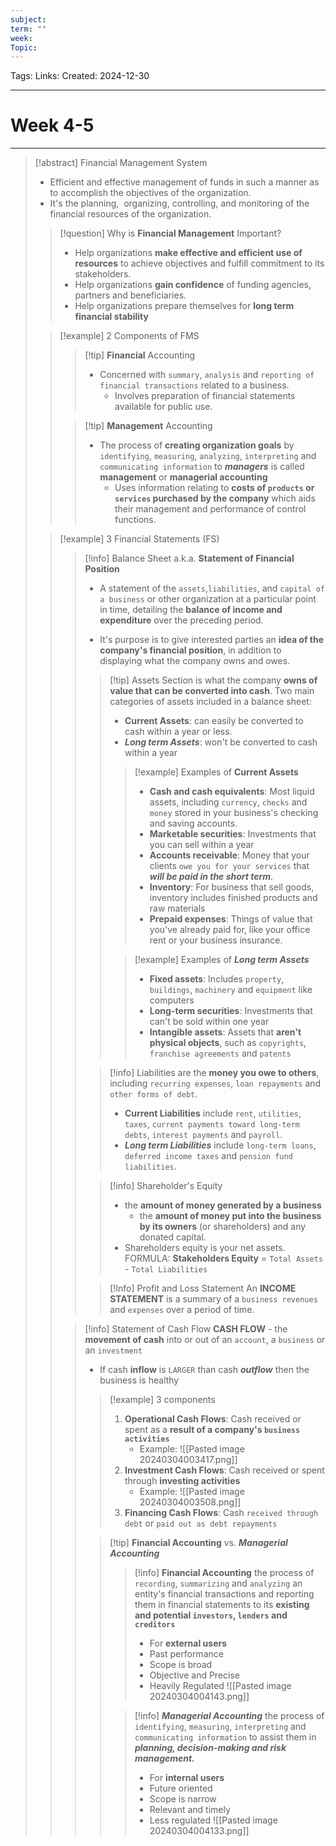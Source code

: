 ```yaml
---
subject: 
term: ""
week: 
Topic:
---
```

Tags:
Links:
Created: 2024-12-30

---
# Week 4-5

---

>[!abstract] Financial Management System
>- Efficient and effective management of funds in such a manner as to accomplish the objectives of the organization. 
>- It's the planning,  organizing, controlling, and monitoring of the financial resources of the organization.
>> [!question] Why is __Financial Management__ Important?
>> - Help organizations __make effective and efficient use of resources__ to achieve objectives and fulfill commitment to its stakeholders.
>> - Help organizations __gain confidence__ of funding agencies, partners and beneficiaries.
>> - Help organizations prepare themselves for __long term financial stability__
>
>> [!example] 2 Components of FMS
>>> [!tip] __Financial__ Accounting
>>> - Concerned with `summary`, `analysis` and `reporting of financial transactions` related to a business.
>>> 	- Involves preparation of financial statements available for public use.
>>
>>
>>> [!tip] __Management__ Accounting
>>> - The process of __creating organization goals__ by `identifying`, `measuring`, `analyzing`, `interpreting` and `communicating information` to ___managers___ is called __management__ or __managerial accounting__
>>> 	- Uses information relating to __costs of `products` or `services` purchased by the company__ which aids their management and performance of control functions.
>
>
>> [!example] 3 Financial Statements (FS)
>>> [!info] Balance Sheet
>>> a.k.a. __Statement of Financial Position__
>>> - A statement of the `assets`,`liabilities`, and `capital of a business` or other organization at a particular point in time, detailing the __balance of income and expenditure__ over the preceding period.
>>> 
>>> - It's purpose is to give interested parties an __idea of the company's financial position__, in addition to displaying what the company owns and owes.
>>>
>>>> [!tip] Assets Section
>>>> is what the company __owns of value that can be converted into cash__. 
>>>> Two main categories of assets included in a balance sheet:
>>>> - __Current Assets__: can easily be converted to cash within a year or less.
>>>> - ___Long term Assets___: won't be converted to cash within a year
>>>>
>>>>> [!example] Examples of __Current Assets__
>>>>> - __Cash and cash equivalents__: Most liquid assets, including `currency`, `checks` and `money` stored in your business's checking and saving accounts.
>>>>> - __Marketable securities__: Investments that you can sell within a year
>>>>> - __Accounts receivable__: Money that your clients `owe you for your services` that ___will be paid in the short term___.
>>>>> - __Inventory__: For business that sell goods, inventory includes finished products and raw materials
>>>>> - __Prepaid expenses__: Things of value that you've already paid for, like your office rent or your business insurance.
>>>>
>>>>
>>>>> [!example] Examples of ___Long term Assets___
>>>>> - __Fixed assets__: Includes `property`, `buildings`, `machinery` and `equipment` like computers
>>>>> - __Long-term securities__: Investments that can't be sold within one year
>>>>> - __Intangible assets__: Assets that __aren't physical objects__, such as `copyrights`, `franchise agreements` and `patents`
>>>
>>>
>>>> [!info] Liabilities
>>>> are the __money you owe to others__, including `recurring expenses`, `loan repayments` and `other forms of debt`. 
>>>> - __Current Liabilities__ include `rent`, `utilities`, `taxes`, `current payments toward long-term debts`, `interest payments` and `payroll`.
>>>> - ___Long term Liabilities___ include `long-term loans`, `deferred income taxes` and `pension fund liabilities`.
>>>
>>>
>>>> [!info] Shareholder's Equity
>>>> - the __amount of money generated by a business__
>>>> 	- the __amount of money put into the business by its owners__ (or shareholders) and any donated capital.
>>>> - Shareholders equity is your net assets.
>>>> FORMULA: __Stakeholders Equity__ = `Total Assets` - `Total Liabilities`
>>>
>>>
>>>> [!Info] Profit and Loss Statement
>>>> An __INCOME STATEMENT__ is a summary of a `business revenues` and `expenses` over a period of time.
>>
>>
>>> [!info] Statement of Cash Flow
>>> __CASH FLOW__ - the __movement of cash__ into or out of an `account`, a `business` or an `investment`
>>> - If cash __inflow__ is `LARGER` than cash ___outflow___ then the business is healthy
>>> 
>>>> [!example] 3 components
>>>> 1. __Operational Cash Flows__: Cash received or spent as a __result of a company's `business activities`__
>>>> 	- Example: ![[Pasted image 20240304003417.png]]
>>>> 2. __Investment Cash Flows__: Cash received or spent through __investing activities__
>>>> 	- Example: ![[Pasted image 20240304003508.png]]
>>>> 3. __Financing Cash Flows__: Cash `received through debt` or `paid out as debt repayments`
>>>
>>>
>>>> [!tip] __Financial Accounting__ vs. ___Managerial Accounting___
>>>>> [!info] __Financial Accounting__
>>>>> the process of `recording`, `summarizing` and `analyzing` an entity's financial transactions and reporting them in financial statements to its __existing and potential `investors`, `lenders` and `creditors`__
>>>>> - For __external users__
>>>>> - Past performance
>>>>> - Scope is broad
>>>>> - Objective and Precise
>>>>> - Heavily Regulated
>>>>> ![[Pasted image 20240304004143.png]]
>>>>
>>>>
>>>>> [!info] ___Managerial Accounting___
>>>>> the process of `identifying`, `measuring`, `interpreting` and `communicating information` to assist them in ___planning, decision-making and risk management.___
>>>>> - For __internal users__
>>>>> - Future oriented
>>>>> - Scope is narrow
>>>>> - Relevant and timely
>>>>> - Less regulated
>>>>> ![[Pasted image 20240304004133.png]]
 

